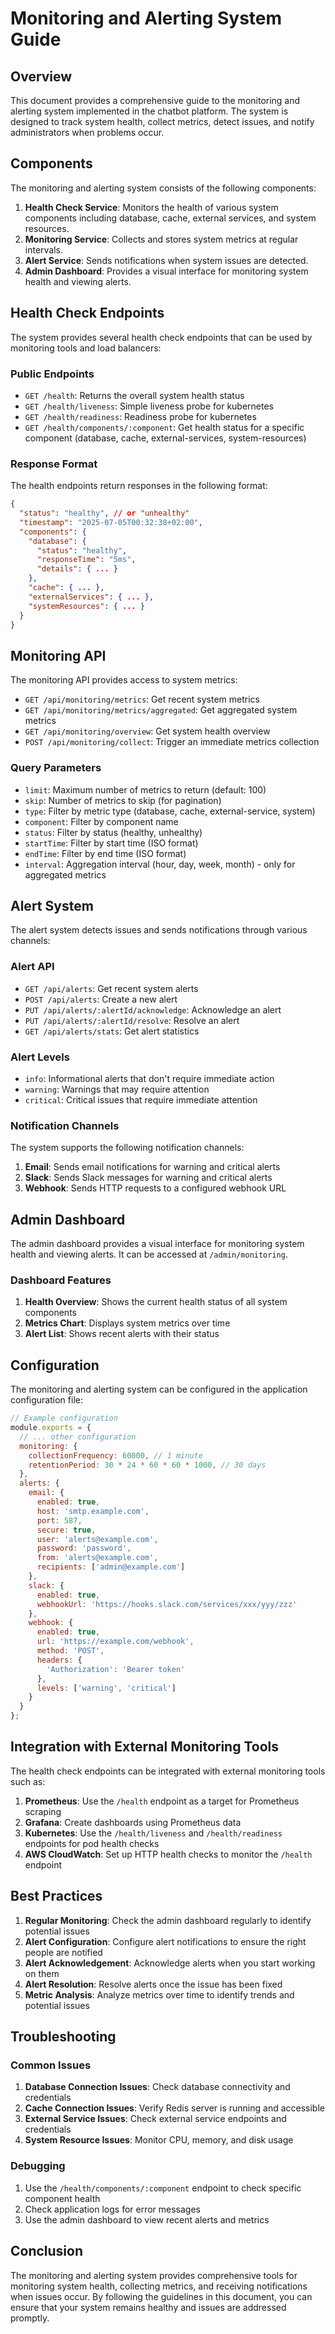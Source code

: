 # Monitoring and Alerting System Guide

## Overview

This document provides a comprehensive guide to the monitoring and alerting system implemented in the chatbot platform. The system is designed to track system health, collect metrics, detect issues, and notify administrators when problems occur.

## Components

The monitoring and alerting system consists of the following components:

1. **Health Check Service**: Monitors the health of various system components including database, cache, external services, and system resources.
2. **Monitoring Service**: Collects and stores system metrics at regular intervals.
3. **Alert Service**: Sends notifications when system issues are detected.
4. **Admin Dashboard**: Provides a visual interface for monitoring system health and viewing alerts.

## Health Check Endpoints

The system provides several health check endpoints that can be used by monitoring tools and load balancers:

### Public Endpoints

- `GET /health`: Returns the overall system health status
- `GET /health/liveness`: Simple liveness probe for kubernetes
- `GET /health/readiness`: Readiness probe for kubernetes
- `GET /health/components/:component`: Get health status for a specific component (database, cache, external-services, system-resources)

### Response Format

The health endpoints return responses in the following format:

```json
{
  "status": "healthy", // or "unhealthy"
  "timestamp": "2025-07-05T00:32:38+02:00",
  "components": {
    "database": {
      "status": "healthy",
      "responseTime": "5ms",
      "details": { ... }
    },
    "cache": { ... },
    "externalServices": { ... },
    "systemResources": { ... }
  }
}
```

## Monitoring API

The monitoring API provides access to system metrics:

- `GET /api/monitoring/metrics`: Get recent system metrics
- `GET /api/monitoring/metrics/aggregated`: Get aggregated system metrics
- `GET /api/monitoring/overview`: Get system health overview
- `POST /api/monitoring/collect`: Trigger an immediate metrics collection

### Query Parameters

- `limit`: Maximum number of metrics to return (default: 100)
- `skip`: Number of metrics to skip (for pagination)
- `type`: Filter by metric type (database, cache, external-service, system)
- `component`: Filter by component name
- `status`: Filter by status (healthy, unhealthy)
- `startTime`: Filter by start time (ISO format)
- `endTime`: Filter by end time (ISO format)
- `interval`: Aggregation interval (hour, day, week, month) - only for aggregated metrics

## Alert System

The alert system detects issues and sends notifications through various channels:

### Alert API

- `GET /api/alerts`: Get recent system alerts
- `POST /api/alerts`: Create a new alert
- `PUT /api/alerts/:alertId/acknowledge`: Acknowledge an alert
- `PUT /api/alerts/:alertId/resolve`: Resolve an alert
- `GET /api/alerts/stats`: Get alert statistics

### Alert Levels

- `info`: Informational alerts that don't require immediate action
- `warning`: Warnings that may require attention
- `critical`: Critical issues that require immediate attention

### Notification Channels

The system supports the following notification channels:

1. **Email**: Sends email notifications for warning and critical alerts
2. **Slack**: Sends Slack messages for warning and critical alerts
3. **Webhook**: Sends HTTP requests to a configured webhook URL

## Admin Dashboard

The admin dashboard provides a visual interface for monitoring system health and viewing alerts. It can be accessed at `/admin/monitoring`.

### Dashboard Features

1. **Health Overview**: Shows the current health status of all system components
2. **Metrics Chart**: Displays system metrics over time
3. **Alert List**: Shows recent alerts with their status

## Configuration

The monitoring and alerting system can be configured in the application configuration file:

```javascript
// Example configuration
module.exports = {
  // ... other configuration
  monitoring: {
    collectionFrequency: 60000, // 1 minute
    retentionPeriod: 30 * 24 * 60 * 60 * 1000, // 30 days
  },
  alerts: {
    email: {
      enabled: true,
      host: 'smtp.example.com',
      port: 587,
      secure: true,
      user: 'alerts@example.com',
      password: 'password',
      from: 'alerts@example.com',
      recipients: ['admin@example.com']
    },
    slack: {
      enabled: true,
      webhookUrl: 'https://hooks.slack.com/services/xxx/yyy/zzz'
    },
    webhook: {
      enabled: true,
      url: 'https://example.com/webhook',
      method: 'POST',
      headers: {
        'Authorization': 'Bearer token'
      },
      levels: ['warning', 'critical']
    }
  }
};
```

## Integration with External Monitoring Tools

The health check endpoints can be integrated with external monitoring tools such as:

1. **Prometheus**: Use the `/health` endpoint as a target for Prometheus scraping
2. **Grafana**: Create dashboards using Prometheus data
3. **Kubernetes**: Use the `/health/liveness` and `/health/readiness` endpoints for pod health checks
4. **AWS CloudWatch**: Set up HTTP health checks to monitor the `/health` endpoint

## Best Practices

1. **Regular Monitoring**: Check the admin dashboard regularly to identify potential issues
2. **Alert Configuration**: Configure alert notifications to ensure the right people are notified
3. **Alert Acknowledgement**: Acknowledge alerts when you start working on them
4. **Alert Resolution**: Resolve alerts once the issue has been fixed
5. **Metric Analysis**: Analyze metrics over time to identify trends and potential issues

## Troubleshooting

### Common Issues

1. **Database Connection Issues**: Check database connectivity and credentials
2. **Cache Connection Issues**: Verify Redis server is running and accessible
3. **External Service Issues**: Check external service endpoints and credentials
4. **System Resource Issues**: Monitor CPU, memory, and disk usage

### Debugging

1. Use the `/health/components/:component` endpoint to check specific component health
2. Check application logs for error messages
3. Use the admin dashboard to view recent alerts and metrics

## Conclusion

The monitoring and alerting system provides comprehensive tools for monitoring system health, collecting metrics, and receiving notifications when issues occur. By following the guidelines in this document, you can ensure that your system remains healthy and issues are addressed promptly.
